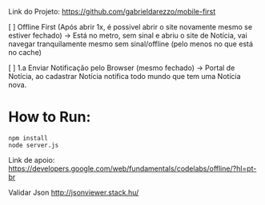 Link do Projeto:
https://github.com/gabrieldarezzo/mobile-first


[ ] Offline First (Após abrir 1x, é possivel abrir o site novamente mesmo se estiver fechado)
-> Está no metro, sem sinal e abriu o site de Notícia, vai navegar tranquilamente mesmo sem sinal/offline (pelo menos no que está no cache)

[ ] 1.a Enviar Notificação pelo Browser (mesmo fechado)
-> Portal de Notícia, ao cadastrar Notícia notifica todo mundo que tem uma Notícia nova.




# How to Run:
```shell
npm install
node server.js
```

Link de apoio:
https://developers.google.com/web/fundamentals/codelabs/offline/?hl=pt-br


Validar Json
http://jsonviewer.stack.hu/